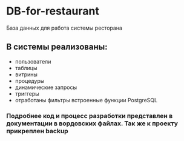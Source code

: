 # DB-for-restaurant
База данных для работа системы ресторана
## В системы реализованы: 
- пользователи
- таблицы
- витрины
- процедуры
- динамические запросы 
- триггеры
- отработаны фильтры  встроенные функции PostgreSQL
### Подробнее код и процесс разработки представлен в документации в вордовских файлах. Так же к проекту прикреплен backup
